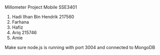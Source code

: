 Millometer Project Mobile SSE3401

1. Hadi Ilhan Bin Hendrik 217560
2. Farhana
3. Hafiz
4. Ariq 215746
5. Amie
   
Make sure node.js is running with port 3004 and connected to MongoDB
